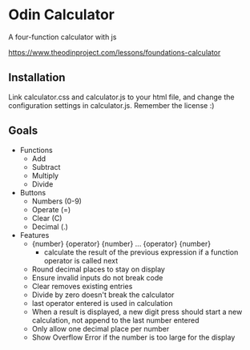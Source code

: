 # Odin Calculator
A four-function calculator with js

https://www.theodinproject.com/lessons/foundations-calculator

## Installation
Link calculator.css and calculator.js to your html file, and change the configuration settings in calculator.js. Remember the license :)

## Goals
- Functions
    - Add
    - Subtract
    - Multiply
    - Divide
- Buttons
    - Numbers (0-9)
    - Operate (=)
    - Clear (C)
    - Decimal (.)
- Features
    - {number} {operator} {number} ... {operator} {number}
        - calculate the result of the previous expression if a function operator is called next
    - Round decimal places to stay on display
    - Ensure invalid inputs do not break code
    - Clear removes existing entries
    - Divide by zero doesn't break the calculator
    - last operator entered is used in calculation
    - When a result is displayed, a new digit press should start a new calculation, not append to the last number entered
    - Only allow one decimal place per number
    - Show Overflow Error if the number is too large for the display